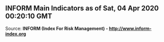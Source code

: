 ## INFORM Main Indicators as of Sat, 04 Apr 2020 00:20:10 GMT

Source: **INFORM (Index For Risk Management) - http://www.inform-index.org**